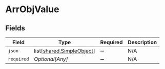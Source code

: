 # ArrObjValue


## Fields

| Field                                                                | Type                                                                 | Required                                                             | Description                                                          |
| -------------------------------------------------------------------- | -------------------------------------------------------------------- | -------------------------------------------------------------------- | -------------------------------------------------------------------- |
| `json`                                                               | list[[shared.SimpleObject](undefined/models/shared/simpleobject.md)] | :heavy_minus_sign:                                                   | N/A                                                                  |
| `required`                                                           | *Optional[Any]*                                                      | :heavy_minus_sign:                                                   | N/A                                                                  |